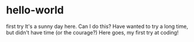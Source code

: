 # hello-world
first try
It's a sunny day here. 
Can I do this?
Have wanted to try a long time, but didn't have time (or the courage?)
Here goes, my first try at coding!
